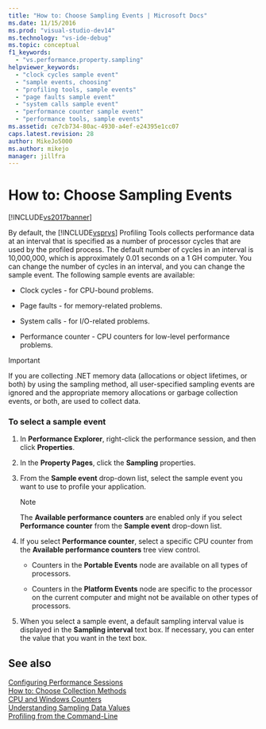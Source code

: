 ```yaml
---
title: "How to: Choose Sampling Events | Microsoft Docs"
ms.date: 11/15/2016
ms.prod: "visual-studio-dev14"
ms.technology: "vs-ide-debug"
ms.topic: conceptual
f1_keywords: 
  - "vs.performance.property.sampling"
helpviewer_keywords: 
  - "clock cycles sample event"
  - "sample events, choosing"
  - "profiling tools, sample events"
  - "page faults sample event"
  - "system calls sample event"
  - "performance counter sample event"
  - "performance tools, sample events"
ms.assetid: ce7cb734-80ac-4930-a4ef-e24395e1cc07
caps.latest.revision: 28
author: MikeJo5000
ms.author: mikejo
manager: jillfra
---
```

# How to: Choose Sampling Events
[!INCLUDE[vs2017banner](../includes/vs2017banner.md)]

By default, the [!INCLUDE[vsprvs](../includes/vsprvs-md.md)] Profiling Tools collects performance data at an interval that is specified as a number of processor cycles that are used by the profiled process. The default number of cycles in an interval is 10,000,000, which is approximately 0.01 seconds on a 1 GH computer. You can change the number of cycles in an interval, and you can change the sample event. The following sample events are available:  
  
- Clock cycles - for CPU-bound problems.  
  
- Page faults - for memory-related problems.  
  
- System calls - for I/O-related problems.  
  
- Performance counter - CPU counters for low-level performance problems.  
  
> [!IMPORTANT]
> If you are collecting .NET memory data (allocations or object lifetimes, or both) by using the sampling method, all user-specified sampling events are ignored and the appropriate memory allocations or garbage collection events, or both, are used to collect data.  
  
### To select a sample event  
  
1. In **Performance Explorer**, right-click the performance session, and then click **Properties**.  
  
2. In the **Property Pages**, click the **Sampling** properties.  
  
3. From the **Sample event** drop-down list, select the sample event you want to use to profile your application.  
  
    > [!NOTE]
    > The **Available performance counters** are enabled only if you select **Performance counter** from the **Sample event** drop-down list.  
  
4. If you select **Performance counter**, select a specific CPU counter from the **Available performance counters** tree view control.  
  
    - Counters in the **Portable Events** node are available on all types of processors.  
  
    - Counters in the **Platform Events** node are specific to the processor on the current computer and might not be available on other types of processors.  
  
5. When you select a sample event, a default sampling interval value is displayed in the **Sampling interval** text box. If necessary, you can enter the value that you want in the text box.  
  
## See also  
 [Configuring Performance Sessions](../profiling/configuring-performance-sessions.md)   
 [How to: Choose Collection Methods](../profiling/how-to-choose-collection-methods.md)   
 [CPU and Windows Counters](../profiling/cpu-and-windows-counters.md)   
 [Understanding Sampling Data Values](../profiling/understanding-sampling-data-values.md)   
 [Profiling from the Command-Line](../profiling/using-the-profiling-tools-from-the-command-line.md)
